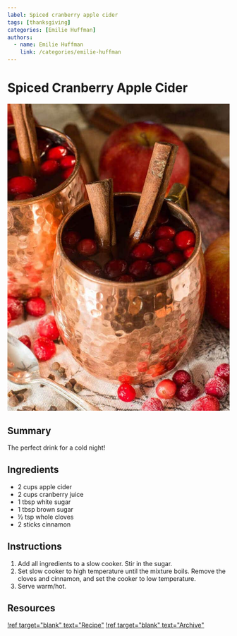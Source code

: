 ```yaml
---
label: Spiced cranberry apple cider
tags: [thanksgiving]
categories: [Emilie Huffman]
authors:
  - name: Emilie Huffman
    link: /categories/emilie-huffman
---
```


# Spiced Cranberry Apple Cider
![](/static/banners/tmp/spiced-cranberry-apple-cider.jpg)

## Summary
The perfect drink for a cold night!

## Ingredients
- 2 cups apple cider
- 2 cups cranberry juice
- 1 tbsp white sugar
- 1 tbsp brown sugar
- ½ tsp whole cloves
- 2 sticks cinnamon

## Instructions
1. Add all ingredients to a slow cooker. Stir in the sugar.
2. Set slow cooker to high temperature until the mixture boils. Remove the cloves and cinnamon, and set the cooker to low temperature.
3. Serve warm/hot.

## Resources
[!ref target="blank" text="Recipe"](https://www.tastesoflizzyt.com/spiced-cranberry-apple-cider/)
[!ref target="blank" text="Archive"](https://archive.is/xONP1)
